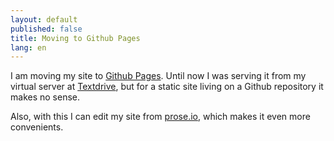 ```yaml
---
layout: default
published: false
title: Moving to Github Pages
lang: en
---
```


I am moving my site to [Github Pages][]. Until now I was serving it from my virtual server at [Textdrive][], but for a static site living on a Github repository it makes no sense.

Also, with this I can edit my site from [prose.io][], which makes it even more convenients.

[Textdrive]: http://textdrive.com/
[prose.io]: http://prose.io
[Github Pages]: http://pages.github.com/